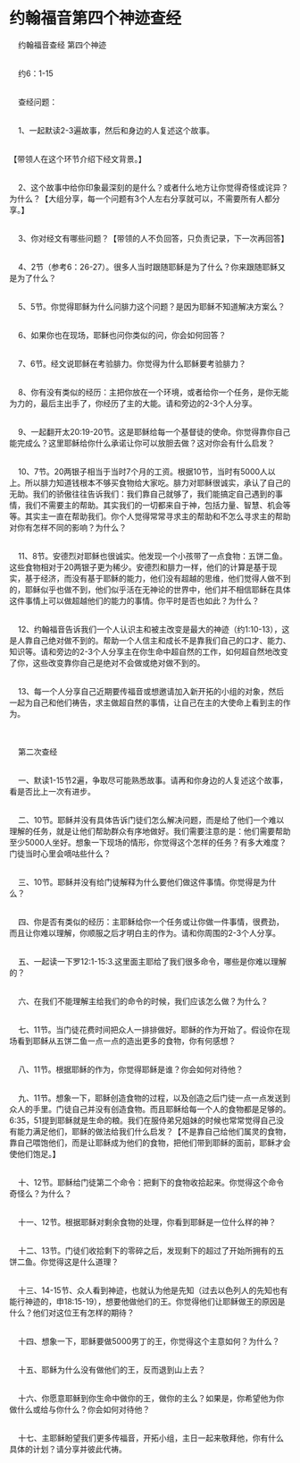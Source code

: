 # 约翰福音第四个神迹查经



<p>&nbsp; &nbsp; 约翰福音查经 第四个神迹</p>

<p><br />
&nbsp; &nbsp; 约6：1-15</p>

<p><br />
&nbsp; &nbsp; 查经问题：</p>

<p><br />
&nbsp; &nbsp; 1、一起默读2-3遍故事，然后和身边的人复述这个故事。</p>

<p><br />
【带领人在这个环节介绍下经文背景。】</p>

<p><br />
&nbsp; &nbsp; 2、这个故事中给你印象最深刻的是什么？或者什么地方让你觉得奇怪或诧异？为什么？【大组分享，每一个问题有3个人左右分享就可以，不需要所有人都分享。】</p>

<p><br />
&nbsp; &nbsp; 3、你对经文有哪些问题？【带领的人不负回答，只负责记录，下一次再回答】</p>

<p><br />
&nbsp; &nbsp; 4、2节（参考6：26-27）。很多人当时跟随耶稣是为了什么？你来跟随耶稣又是为了什么？</p>

<p><br />
&nbsp; &nbsp; 5、5节。你觉得耶稣为什么问腓力这个问题？是因为耶稣不知道解决方案么？</p>

<p><br />
&nbsp; &nbsp; 6、如果你也在现场，耶稣也问你类似的问，你会如何回答？</p>

<p><br />
&nbsp; &nbsp; 7、6节。经文说耶稣在考验腓力。你觉得为什么耶稣要考验腓力？</p>

<p><br />
&nbsp; &nbsp; 8、你有没有类似的经历：主把你放在一个环境，或者给你一个任务，是你无能为力的，最后主出手了，你经历了主的大能。请和旁边的2-3个人分享。</p>

<p><br />
&nbsp; &nbsp; 9、一起翻开太20:19-20节。这是耶稣给每一个基督徒的使命。你觉得靠你自己能完成么？这里耶稣给你什么承诺让你可以放胆去做？这对你会有什么启发？</p>

<p><br />
&nbsp; &nbsp; 10、7节。20两银子相当于当时7个月的工资。根据10节，当时有5000人以上。所以腓力知道钱根本不够买食物给大家吃。腓力对耶稣很诚实，承认了自己的无助。我们的骄傲往往告诉我们：我们靠自己就够了，我们能搞定自己遇到的事情，我们不需要主的帮助。其实我们的一切都来自于神，包括力量、智慧、机会等等。其实主一直在帮助我们。你个人觉得常常寻求主的帮助和不怎么寻求主的帮助对你有怎样不同的影响？为什么？</p>

<p><br />
&nbsp; &nbsp; 11、8节。安德烈对耶稣也很诚实。他发现一个小孩带了一点食物：五饼二鱼。这些食物相对于20两银子更为稀少。安德烈和腓力一样，他们的计算是基于现实，基于经济，而没有基于耶稣的能力，他们没有超越的思维，他们觉得人做不到的，耶稣似乎也做不到，他们似乎活在无神论的世界中，他们并不相信耶稣在具体这件事情上可以做超越他们的能力的事情。你平时是否也如此？为什么？</p>

<p><br />
&nbsp; &nbsp; 12、约翰福音告诉我们一个人认识主和被主改变是最大的神迹（约1:10-13），这是人靠自己绝对做不到的。帮助一个人信主和成长不是靠我们自己的口才、能力、知识等。请和旁边的2-3个人分享主在你生命中超自然的工作，如何超自然地改变了你，这些改变靠你自己是绝对不会做或绝对做不到的。</p>

<p><br />
&nbsp; &nbsp; 13、每一个人分享自己近期要传福音或想邀请加入新开拓的小组的对象，然后一起为自己和他们祷告，求主做超自然的事情，让自己在主的大使命上看到主的作为。</p>

<p><br />
&nbsp;<br />
&nbsp; &nbsp; 第二次查经</p>

<p><br />
&nbsp; &nbsp; 一、默读1-15节2遍，争取尽可能熟悉故事。请再和你身边的人复述这个故事，看是否比上一次有进步。</p>

<p><br />
&nbsp; &nbsp; 二、10节。耶稣并没有具体告诉门徒们怎么解决问题，而是给了他们一个难以理解的任务，就是让他们帮助群众有序地做好。我们需要注意的是：他们需要帮助至少5000人坐好。想象一下现场的情形，你觉得这个怎样的任务？有多大难度？门徒当时心里会嘀咕些什么？</p>

<p><br />
&nbsp; &nbsp; 三、10节。耶稣并没有给门徒解释为什么要他们做这件事情。你觉得是为什么？</p>

<p><br />
&nbsp; &nbsp; 四、你是否有类似的经历：主耶稣给你一个任务或让你做一件事情，很费劲，而且让你难以理解，你顺服之后才明白主的作为。请和你周围的2-3个人分享。</p>

<p><br />
&nbsp; &nbsp; 五、一起读一下罗12:1-15:3.这里面主耶给了我们很多命令，哪些是你难以理解的？</p>

<p><br />
&nbsp; &nbsp; 六、在我们不能理解主给我们的命令的时候，我们应该怎么做？为什么？</p>

<p><br />
&nbsp; &nbsp; 七、11节。当门徒花费时间把众人一排排做好。耶稣的作为开始了。假设你在现场看到耶稣从五饼二鱼一点一点的造出更多的食物，你有何感想？</p>

<p><br />
&nbsp; &nbsp; 八、11节。根据耶稣的作为，你觉得耶稣是谁？你会如何对待他？</p>

<p><br />
&nbsp; &nbsp; 九、11节。想象一下，耶稣创造食物的过程，以及创造之后门徒一点一点发送到众人的手里。门徒自己并没有创造食物。而且耶稣给每一个人的食物都是足够的。6:35，51提到耶稣就是生命的粮。我们在服侍弟兄姐妹的时候也常常觉得自己没有能力满足他们，耶稣的做法给我们什么启发？【不是靠自己给他们属灵的食物，靠自己喂饱他们，而是让耶稣成为他们的食物，把他们带到耶稣的面前，耶稣才会使他们饱足。】</p>

<p><br />
&nbsp; &nbsp; 十、12节。耶稣给门徒第二个命令：把剩下的食物收拾起来。你觉得这个命令奇怪么？为什么？</p>

<p><br />
&nbsp; &nbsp; 十一、12节。根据耶稣对剩余食物的处理，你看到耶稣是一位什么样的神？</p>

<p><br />
&nbsp; &nbsp; 十二、13节。门徒们收拾剩下的零碎之后，发现剩下的超过了开始所拥有的五饼二鱼。你觉得这是什么道理？&nbsp;</p>

<p><br />
&nbsp; &nbsp; 十三、14-15节、众人看到神迹，也就认为他是先知（过去以色列人的先知也有能行神迹的，申18:15-19），想要他做他们的王。你觉得他们让耶稣做王的原因是什么？他们对这位王有怎样的期待？</p>

<p><br />
&nbsp; &nbsp; 十四、想象一下，耶稣要做5000男丁的王，你觉得这个主意如何？为什么？</p>

<p><br />
&nbsp; &nbsp; 十五、耶稣为什么没有做他们的王，反而退到山上去？ &nbsp;&nbsp;</p>

<p><br />
&nbsp; &nbsp; 十六、你愿意耶稣到你生命中做你的王，做你的主么？如果是，你希望他为你做什么或给与你什么？你会如何对待他？</p>

<p><br />
&nbsp; &nbsp; 十七、主耶稣盼望我们更多传福音，开拓小组，主日一起来敬拜他，你有什么具体的计划？请分享并彼此代祷。</p>